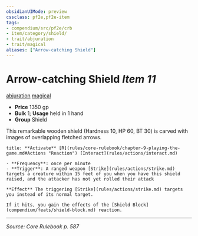 ```yaml
---
obsidianUIMode: preview
cssclass: pf2e,pf2e-item
tags:
- compendium/src/pf2e/crb
- item/category/shield/
- trait/abjuration
- trait/magical
aliases: ["Arrow-catching Shield"]
---
```

# Arrow-catching Shield *Item 11*  
[abjuration](abjuration.md "Abjuration School Trait")  [magical](magical.md "Magical Item Trait")  

- **Price** 1350 gp
- **Bulk** 1; **Usage** held in 1 hand
- **Group** Shield 

This remarkable wooden shield (Hardness 10, HP 60, BT 30) is carved with images of overlapping fletched arrows.

```ad-embed-ability
title: **Activate** [R](rules/core-rulebook/chapter-9-playing-the-game.md#Actions "Reaction") [Interact](rules/actions/interact.md)

- **Frequency**: once per minute
- **Trigger**: A ranged weapon [Strike](rules/actions/strike.md) targets a creature within 15 feet of you when you have this shield raised, and the attacker has not yet rolled their attack

**Effect** The triggering [Strike](rules/actions/strike.md) targets you instead of its normal target.

If it hits, you gain the effects of the [Shield Block](compendium/feats/shield-block.md) reaction.
```


---
*Source: Core Rulebook p. 587*
